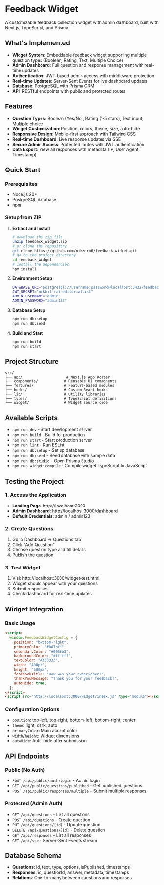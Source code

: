 # Feedback Widget

A customizable feedback collection widget with admin dashboard, built with Next.js, TypeScript, and Prisma.

## What's Implemented

- **Widget System**: Embeddable feedback widget supporting multiple question types (Boolean, Rating, Text, Multiple Choice)
- **Admin Dashboard**: Full question and response management with real-time updates
- **Authentication**: JWT-based admin access with middleware protection
- **Real-time Updates**: Server-Sent Events for live dashboard updates
- **Database**: PostgreSQL with Prisma ORM
- **API**: RESTful endpoints with public and protected routes

## Features

- **Question Types**: Boolean (Yes/No), Rating (1-5 stars), Text input, Multiple choice
- **Widget Customization**: Position, colors, theme, size, auto-hide
- **Responsive Design**: Mobile-first approach with Tailwind CSS
- **Real-time Dashboard**: Live response updates via SSE
- **Secure Admin Access**: Protected routes with JWT authentication
- **Data Export**: View all responses with metadata (IP, User Agent, Timestamp)

## Quick Start

### Prerequisites

- Node.js 20+
- PostgreSQL database
- npm

### Setup from ZIP

1. **Extract and Install**

   ```bash
   # download the zip file
   unzip feedback_widget.zip
   # or clone the repository
   git clone https://github.com/nikzero6/feedback_widget.git
   # go to the project directory
   cd feedback_widget
   # install the dependencies
   npm install
   ```

2. **Environment Setup**

   ```bash
   DATABASE_URL="postgresql://username:password@localhost:5432/feedback_widget"
   JWT_SECRET="nikhil-rai-editoriallist"
   ADMIN_USERNAME="admin"
   ADMIN_PASSWORD="admin123"
   ```

3. **Database Setup**

   ```bash
   npm run db:setup
   npm run db:seed
   ```

4. **Build and Start**

   ```bash
   npm run build
   npm run start
   ```

## Project Structure

```
src/
├── app/                    # Next.js App Router
├── components/            # Reusable UI components
├── features/              # Feature-based modules
├── hooks/                 # Custom React hooks
├── lib/                   # Utility libraries
├── types/                 # TypeScript definitions
└── widget/                # Widget source code
```

## Available Scripts

- `npm run dev` - Start development server
- `npm run build` - Build for production
- `npm run start` - Start production server
- `npm run lint` - Run ESLint
- `npm run db:setup` - Set up database
- `npm run db:seed` - Seed database with sample data
- `npm run db:studio` - Open Prisma Studio
- `npm run widget:compile` - Compile widget TypeScript to JavaScript

## Testing the Project

### 1. Access the Application

- **Landing Page**: http://localhost:3000
- **Admin Dashboard**: http://localhost:3000/dashboard
- **Default Credentials**: admin / admin123

### 2. Create Questions

1. Go to Dashboard → Questions tab
2. Click "Add Question"
3. Choose question type and fill details
4. Publish the question

### 3. Test Widget

1. Visit http://localhost:3000/widget-test.html
2. Widget should appear with your questions
3. Submit responses
4. Check dashboard for real-time updates

## Widget Integration

### Basic Usage

```html
<script>
  window.FeedbackWidgetConfig = {
    position: "bottom-right",
    primaryColor: "#007bff",
    secondaryColor: "#0056b3",
    backgroundColor: "#ffffff",
    textColor: "#333333",
    width: "400px",
    height: "500px",
    feedbackTitle: "How was your experience?",
    thankYouMessage: "Thank you for your feedback!",
    autoHide: true,
  };
</script>
<script src="http://localhost:3000/widget/index.js" type="module"></script>
```

### Configuration Options

- `position`: top-left, top-right, bottom-left, bottom-right, center
- `theme`: light, dark, auto
- `primaryColor`: Main accent color
- `width`/`height`: Widget dimensions
- `autoHide`: Auto-hide after submission

## API Endpoints

### Public (No Auth)

- `POST /api/public/auth/login` - Admin login
- `GET /api/public/questions/published` - Get published questions
- `POST /api/public/responses/multiple` - Submit multiple responses

### Protected (Admin Auth)

- `GET /api/questions` - List all questions
- `POST /api/questions` - Create question
- `PUT /api/questions/[id]` - Update question
- `DELETE /api/questions/[id]` - Delete question
- `GET /api/responses` - List all responses
- `GET /api/sse` - Server-Sent Events stream

## Database Schema

- **Questions**: id, text, type, options, isPublished, timestamps
- **Responses**: id, questionId, answer, metadata, timestamps
- **Relations**: One-to-many between questions and responses
